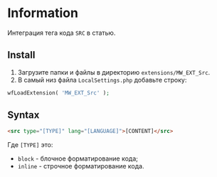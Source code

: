 # Information

Интеграция тега кода `SRC` в статью.

## Install

1. Загрузите папки и файлы в директорию `extensions/MW_EXT_Src`.
2. В самый низ файла `LocalSettings.php` добавьте строку:

```php
wfLoadExtension( 'MW_EXT_Src' );
```

## Syntax

```html
<src type="[TYPE]" lang="[LANGUAGE]">[CONTENT]</src>
```

Где `[TYPE]` это:
- `block` - блочное форматирование кода;
- `inline` - строчное форматирование кода.
